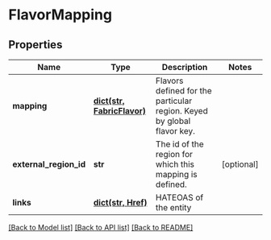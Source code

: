 # FlavorMapping

## Properties
Name | Type | Description | Notes
------------ | ------------- | ------------- | -------------
**mapping** | [**dict(str, FabricFlavor)**](FabricFlavor.md) | Flavors defined for the particular region. Keyed by global flavor key. | 
**external_region_id** | **str** | The id of the region for which this mapping is defined. | [optional] 
**links** | [**dict(str, Href)**](Href.md) | HATEOAS of the entity | 

[[Back to Model list]](../README.md#documentation-for-models) [[Back to API list]](../README.md#documentation-for-api-endpoints) [[Back to README]](../README.md)


